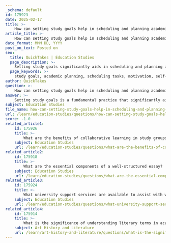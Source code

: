 ```yaml
---
_schema: default
id: 175923
date: 2025-02-17
title: >-
    How can setting study goals help in scheduling and planning academic tasks?
article_title: >-
    How can setting study goals help in scheduling and planning academic tasks?
date_format: MMM DD, YYYY
post_on_text: Posted on
seo:
  title: QuickTakes | Education Studies
  page_description: >-
    Setting study goals significantly aids in scheduling and planning academic tasks by providing direction, enhancing motivation, and promoting effective time management.
  page_keywords: >-
    study goals, academic planning, scheduling tasks, motivation, self-regulation, task prioritization, milestones, deadlines, effective use of technology, balance, well-being, time management
author: QuickTakes
question: >-
    How can setting study goals help in scheduling and planning academic tasks?
answer: >-
    Setting study goals is a fundamental practice that significantly aids in scheduling and planning academic tasks. Here are several ways in which goal setting contributes to effective academic planning:\n\n1. **Direction and Focus**: Establishing clear academic goals provides students with a sense of direction. When students know what they want to achieve, they can prioritize their tasks accordingly. This focus helps them allocate their time and resources more effectively, ensuring that they are working towards their objectives rather than getting sidetracked by less important activities.\n\n2. **Motivation**: Goals serve as motivational tools. When students set specific, measurable, achievable, relevant, and time-bound (SMART) goals, they are more likely to stay engaged and committed to their studies. This motivation can lead to better time management as students are driven to complete tasks that align with their goals.\n\n3. **Enhanced Self-Regulation**: Setting goals encourages discipline and self-control. Research indicates that students who set specific academic goals at the beginning of a semester often see significant improvements in their grades. This self-regulation helps students manage their time effectively, as they are more likely to stick to their study schedules and avoid procrastination.\n\n4. **Prioritization of Tasks**: With clear goals, students can categorize their tasks based on urgency and importance. This prioritization allows them to focus on high-impact activities first, ensuring that they meet deadlines and manage their workload efficiently. For instance, students can create a weekly schedule that includes dedicated time blocks for studying, completing assignments, and preparing for exams.\n\n5. **Milestones and Deadlines**: Setting academic goals often involves establishing milestones and deadlines. These benchmarks help students stay on track and provide a sense of accountability. By breaking larger goals into smaller, manageable tasks with specific deadlines, students can avoid the stress of last-minute cramming and ensure consistent progress.\n\n6. **Effective Use of Technology**: Many students utilize apps and tools to help organize their study schedules and track their progress towards their goals. These tools can remind students of upcoming deadlines and help them visualize their workload, making it easier to plan their study sessions effectively.\n\n7. **Balance and Well-Being**: A well-structured study schedule that incorporates academic goals also allows students to balance their academic responsibilities with personal time and social activities. This balance is crucial for maintaining overall well-being and preventing burnout.\n\nIn summary, setting study goals is integral to effective scheduling and planning of academic tasks. It enhances focus, motivation, self-regulation, and prioritization, ultimately leading to improved academic performance and a more organized approach to learning.
subject: Education Studies
file_name: how-can-setting-study-goals-help-in-scheduling-and-planning-academic-tasks.md
url: /learn/education-studies/questions/how-can-setting-study-goals-help-in-scheduling-and-planning-academic-tasks
score: -1.0
related_article1:
    id: 175926
    title: >-
        What are the benefits of collaborative learning in study groups?
    subject: Education Studies
    url: /learn/education-studies/questions/what-are-the-benefits-of-collaborative-learning-in-study-groups
related_article2:
    id: 175918
    title: >-
        What are the essential components of a well-structured essay?
    subject: Education Studies
    url: /learn/education-studies/questions/what-are-the-essential-components-of-a-wellstructured-essay
related_article3:
    id: 175924
    title: >-
        What university support services are available to assist with writing and research?
    subject: Education Studies
    url: /learn/education-studies/questions/what-university-support-services-are-available-to-assist-with-writing-and-research
related_article4:
    id: 175914
    title: >-
        What is the significance of understanding literary terms in academia?
    subject: Art History and Literature
    url: /learn/art-history-and-literature/questions/what-is-the-significance-of-understanding-literary-terms-in-academia
---
```


&nbsp;